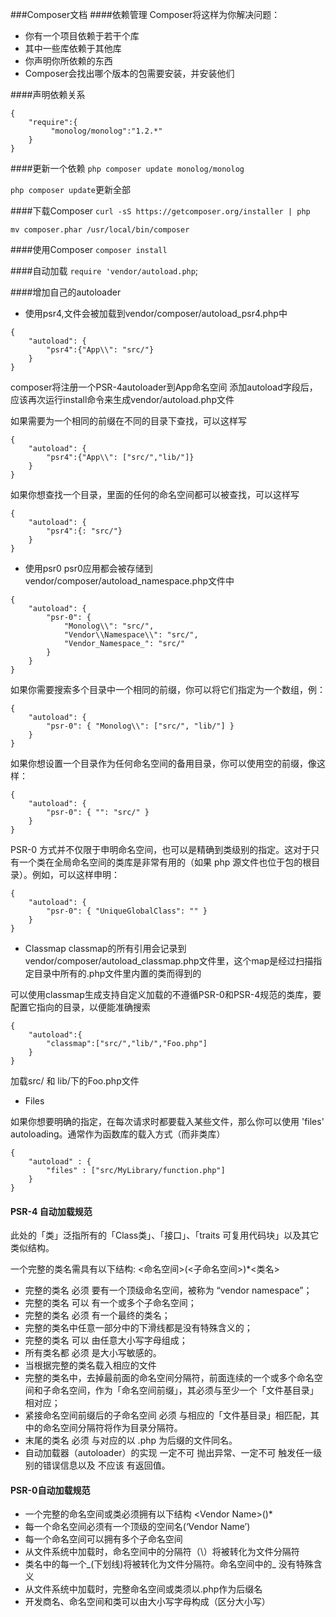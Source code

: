 ###Composer文档
####依赖管理
Composer将这样为你解决问题：

- 你有一个项目依赖于若干个库
- 其中一些库依赖于其他库
- 你声明你所依赖的东西
- Composer会找出哪个版本的包需要安装，并安装他们

####声明依赖关系
```
{
    "require":{
         "monolog/monolog":"1.2.*"
    }
}
```
####更新一个依赖
`php composer update monolog/monolog`

`php composer update`更新全部

####下载Composer
`curl -sS https://getcomposer.org/installer | php`

`mv composer.phar /usr/local/bin/composer`

####使用Composer
`composer install`

####自动加载
`require 'vendor/autoload.php`;

####增加自己的autoloader
- 使用psr4,文件会被加载到vendor/composer/autoload_psr4.php中
```
{
    "autoload": {
        "psr4":{"App\\": "src/"}
    }
}
```
composer将注册一个PSR-4autoloader到App命名空间
添加autoload字段后，应该再次运行install命令来生成vendor/autoload.php文件

如果需要为一个相同的前缀在不同的目录下查找，可以这样写
```
{
    "autoload": {
        "psr4":{"App\\": ["src/","lib/"]}
    }
}
```
如果你想查找一个目录，里面的任何的命名空间都可以被查找，可以这样写
```
{
    "autoload": {
        "psr4":{: "src/"}
    }
}
```

- 使用psr0
psr0应用都会被存储到vendor/composer/autoload_namespace.php文件中

```
{
    "autoload": {
        "psr-0": {
            "Monolog\\": "src/",
            "Vendor\\Namespace\\": "src/",
            "Vendor_Namespace_": "src/"
        }
    }
}
```
如果你需要搜索多个目录中一个相同的前缀，你可以将它们指定为一个数组，例：

```
{
    "autoload": {
        "psr-0": { "Monolog\\": ["src/", "lib/"] }
    }
}
```
如果你想设置一个目录作为任何命名空间的备用目录，你可以使用空的前缀，像这样：
```
{
    "autoload": {
        "psr-0": { "": "src/" }
    }
}
```

PSR-0 方式并不仅限于申明命名空间，也可以是精确到类级别的指定。这对于只有一个类在全局命名空间的类库是非常有用的（如果 php 源文件也位于包的根目录）。例如，可以这样申明：
```
{
    "autoload": {
        "psr-0": { "UniqueGlobalClass": "" }
    }
}
```

- Classmap
classmap的所有引用会记录到vendor/composer/autoload_classmap.php文件里，这个map是经过扫描指定目录中所有的.php文件里内置的类而得到的

可以使用classmap生成支持自定义加载的不遵循PSR-0和PSR-4规范的类库，要配置它指向的目录，以便能准确搜索
```
{
    "autoload":{
        "classmap":["src/","lib/","Foo.php"]
    }
}
```
加载src/ 和 lib/下的Foo.php文件

- Files

如果你想要明确的指定，在每次请求时都要载入某些文件，那么你可以使用 'files' autoloading。通常作为函数库的载入方式（而非类库）
```
{
    "autoload" : {
        "files" : ["src/MyLibrary/function.php"]
    }
}
```

#### PSR-4 自动加载规范

此处的「类」泛指所有的「Class类」、「接口」、「traits 可复用代码块」以及其它类似结构。

一个完整的类名需具有以下结构:
\<命名空间>(\<子命名空间>)*\<类名>

- 完整的类名 必须 要有一个顶级命名空间，被称为 “vendor namespace”；
- 完整的类名 可以 有一个或多个子命名空间；
- 完整的类名 必须 有一个最终的类名；
- 完整的类名中任意一部分中的下滑线都是没有特殊含义的；
- 完整的类名 可以 由任意大小写字母组成；
- 所有类名都 必须 是大小写敏感的。
- 当根据完整的类名载入相应的文件
- 完整的类名中，去掉最前面的命名空间分隔符，前面连续的一个或多个命名空间和子命名空间，作为「命名空间前缀」，其必须与至少一个「文件基目录」相对应；
- 紧接命名空间前缀后的子命名空间 必须 与相应的「文件基目录」相匹配，其中的命名空间分隔符将作为目录分隔符。
- 末尾的类名 必须 与对应的以 .php 为后缀的文件同名。
- 自动加载器（autoloader）的实现 一定不可 抛出异常、一定不可 触发任一级别的错误信息以及 不应该 有返回值。

#### PSR-0自动加载规范
- 一个完整的命名空间或类必须拥有以下结构 \<Vendor Name>\(<Namespace>\)*<Class Name>
- 每一个命名空间必须有一个顶级的空间名(‘Vendor Name’)
- 每一个命名空间可以拥有多个子命名空间
- 从文件系统中加载时，命名空间中的分隔符（\）将被转化为文件分隔符
- 类名中的每一个_(下划线)将被转化为文件分隔符。命名空间中的_ 没有特殊含义
- 从文件系统中加载时，完整命名空间或类须以.php作为后缀名
- 开发商名、命名空间和类可以由大小写字母构成（区分大小写）